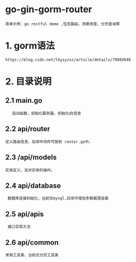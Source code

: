 # go-gin-gorm-router
    简单示例：go restful demo ,包含路由，添删改查、分页查询等
#  1. gorm语法
    https://blog.csdn.net/lkysyzxz/article/details/79803648
#  2. 目录说明
## 2.1 main.go
       启动函数，初始化服务器，初始化db信息
## 2.2 api/router
    定义路由信息，后续中间件可放到 router.go中。
## 2.3 /api/models
    实体定义，及对实体的操作。
## 2.4 api/database
     数据库连接初始化，当前仅mysql,后续可增加多数据源连接
## 2.5 api/apis
     接口实现方法
## 2.6 api/common
    常用工具类，当前仅分页工具类

